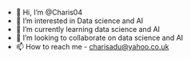 - 👋 Hi, I’m @Charis04
- 👀 I’m interested in Data science and AI
- 🌱 I’m currently learning data science and AI
- 💞️ I’m looking to collaborate on data science and AI
- 📫 How to reach me - charisadu@yahoo.co.uk

<!---
Charis04/Charis04 is a ✨ special ✨ repository because its `README.md` (this file) appears on your GitHub profile.
You can click the Preview link to take a look at your changes.
--->
